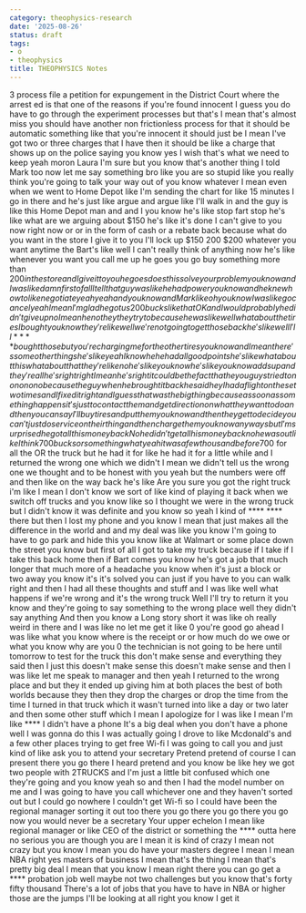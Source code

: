```yaml
---
category: theophysics-research
date: '2025-08-26'
status: draft
tags:
- o
- theophysics
title: THEOPHYSICS Notes
---
```

3 process file a petition for expungement in the District Court where the arrest ed is that one of the reasons if you're found innocent I guess you do have to go through the experiment processes but that's I mean that's almost miss you should have another non frictionless process for that it should be automatic something like that you're innocent it should just be I mean I've got two or three charges that I have then it should be like a charge that shows up on the police saying you know yes I wish that's what we need to keep yeah moron Laura I'm sure but you know that's another thing I told Mark too now let me say something bro like you are so stupid like you really think you're going to talk your way out of you know whatever I mean even when we went to Home Depot like I'm sending the chart for like 15 minutes I go in there and he's just like argue and argue like I'll walk in and the guy is like this Home Depot man and and I you know he's like stop fart stop he's like what are we arguing about $150 he's like it's done I can't give to you now right now or or in the form of cash or a rebate back because what do you want in the store I give it to you I'll lock up $150 200 $200 whatever you want anytime the Bart's like well I can't really think of anything now he's like whenever you want you call me up he goes you go buy something more than $200 in the store and I give it to you he goes does this solve your problem you know and I was like damn first of all I tell that guy was like he had power you know and he knew how to like negotiate yeah yeah and you know and Mark like oh you know I was like go cancel yeah I mean I'm glad he got us 200 bucks like that OK and I would probably he didn't give up no I mean he no they they try to because he was like well what about the tires I bought you know they're like well we're not going to get those back he's like well I'll **** bought those but you're charging me for the other tires you know and I mean there's some other things he's like yeah I know he he had all good points he's like what about this what about that they're like no he's like you know he's like you know adds up and they're all he's right right I mean he's right it could be the fact that he you guys tried to no no no no because the guy when he brought it back he said hey I had a flight on these two times and I fixed it right and I guess that was the big thing because as soon as something happens it's just to contact them and get direction on what they want to do and then you can say I'll buy tires and put them you know and then they get to decide you can't just do service on their thing and then charge them you know anyways but I'm surprised he got all this money back No he didn't get all his money back no he was out like I think 700 bucks or something what yeah it was a few thousand before$700 for all the OR the truck but he had it for like he had it for a little while and I returned the wrong one which we didn't I mean we didn't tell us the wrong one we thought and to be honest with you yeah but the numbers were off and then like on the way back he's like Are you sure you got the right truck i'm like I mean I don't know we sort of like kind of playing it back when we switch off trucks and you know like so I thought we were in the wrong truck but I didn't know it was definite and you know so yeah I kind of **** **** there but then I lost my phone and you know I mean that just makes all the difference in the world and and my deal was like you know I'm going to have to go park and hide this you know like at Walmart or some place down the street you know but first of all I got to take my truck because if I take if I take this back home then if Bart comes you know he's got a job that much longer that much more of a headache you know when it's just a block or two away you know it's it's solved you can just if you have to you can walk right and then I had all these thoughts and stuff and I was like well what happens if we're wrong and it's the wrong truck Well I'll try to return it you know and they're going to say something to the wrong place well they didn't say anything And then you know a Long story short it was like oh really weird in there and I was like no let me get it like 0 you're good go ahead I was like what you know where is the receipt or or how much do we owe or what you know why are you 0 the technician is not going to be here until tomorrow to test for the truck this don't make sense and everything they said then I just this doesn't make sense this doesn't make sense and then I was like let me speak to manager and then yeah I returned to the wrong place and but they it ended up giving him at both places the best of both worlds because they then they drop the charges or drop the time from the time I turned in that truck which it wasn't turned into like a day or two later and then some other stuff which I mean I apologize for I was like I mean I'm like **** I didn't have a phone It's a big deal when you don't have a phone well I was gonna do this I was actually going I drove to like Mcdonald's and a few other places trying to get free Wi-fi I was going to call you and just kind of like ask you to attend your secretary Pretend pretend of course I can present there you go there I heard pretend and you know be like hey we got two people with 2TRUCKS and I'm just a little bit confused which one they're going and you know yeah so and then I had the model number on me and I was going to have you call whichever one and they haven't sorted out but I could go nowhere I couldn't get Wi-fi so I could have been the regional manager sorting it out too there you go there you go there you go now you would never be a secretary Your upper echelon I mean like regional manager or like CEO of the district or something the **** outta here no serious you are though you are I mean it is kind of crazy I mean not crazy but you know I mean you do have your masters degree I mean I mean NBA right yes masters of business I mean that's the thing I mean that's pretty big deal I mean that you know I mean right there you can go get a **** probation job well maybe not two challenges but you know that's forty fifty thousand There's a lot of jobs that you have to have in NBA or higher those are the jumps I'll be looking at all right you know I get it

